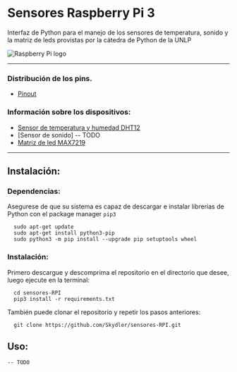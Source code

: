 # Sensores Raspberry Pi 3

Interfaz de Python para el manejo de los sensores de temperatura, sonido y la matriz de leds provistas por la cátedra de Python de la UNLP

![Raspberry Pi logo](https://upload.wikimedia.org/wikipedia/commons/thumb/f/fa/RPi-Logo-Stacked-PRINT.png/256px-RPi-Logo-Stacked-PRINT.png)

---

### Distribución de los pins.

  * [Pinout](https://pinout.xyz/#)

### Información sobre los dispositivos:

  * [Sensor de temperatura y humedad DHT12](http://www.robototehnika.ru/file/DHT12.pdf)
  * [Sensor de sonido] -- TODO
  * [Matriz de led MAX7219](https://www.sparkfun.com/datasheets/Components/General/COM-09622-MAX7219-MAX7221.pdf)

---

## Instalación:

### Dependencias:
  
  Asegurese de que su sistema es capaz de descargar e instalar librerías de Python con el package manager `pip3`

  ```
    sudo apt-get update
    sudo apt-get install python3-pip
    sudo python3 -m pip install --upgrade pip setuptools wheel
  ```
### Instalación:
  Primero descargue y descomprima el repositorio en el directorio que desee, luego ejecute en la terminal:
  
  ```
    cd sensores-RPI
    pip3 install -r requirements.txt
  ```
  También puede clonar el repositorio y repetir los pasos anteriores:
  
  ```
    git clone https://github.com/Skydler/sensores-RPI.git
  ```
  
  ## Uso:
    
    -- TODO
  

